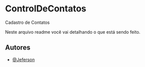 # ControlDeContatos
Cadastro de Contatos

Neste arquivo readme você vai detalhando o que está sendo feito. 


## Autores

- [@Jeferson](https://github.com/jeffSv16)
